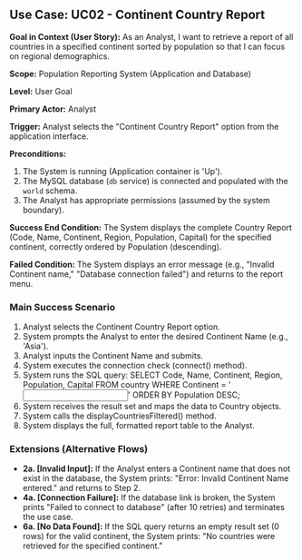 ## Use Case: UC02 - Continent Country Report

**Goal in Context (User Story):** As an Analyst, I want to retrieve a report of all countries in a specified continent sorted by population so that I can focus on regional demographics.

**Scope:** Population Reporting System (Application and Database)

**Level:** User Goal

**Primary Actor:** Analyst

**Trigger:** Analyst selects the "Continent Country Report" option from the application interface.

**Preconditions:**
1. The System is running (Application container is 'Up').
2. The MySQL database (`db` service) is connected and populated with the `world` schema.
3. The Analyst has appropriate permissions (assumed by the system boundary).

**Success End Condition:**
The System displays the complete Country Report (Code, Name, Continent, Region, Population, Capital) for the specified continent, correctly ordered by Population (descending).

**Failed Condition:**
The System displays an error message (e.g., "Invalid Continent name," "Database connection failed") and returns to the report menu.

### Main Success Scenario

1. Analyst selects the Continent Country Report option.
2. System prompts the Analyst to enter the desired Continent Name (e.g., 'Asia').
3. Analyst inputs the Continent Name and submits.
4. System executes the connection check (connect() method).
5. System runs the SQL query: SELECT Code, Name, Continent, Region, Population, Capital FROM country WHERE Continent = '<Input>' ORDER BY Population DESC;
6. System receives the result set and maps the data to Country objects.
7. System calls the displayCountriesFiltered() method.
8. System displays the full, formatted report table to the Analyst.

### Extensions (Alternative Flows)

* **2a. [Invalid Input]:** If the Analyst enters a Continent name that does not exist in the database, the System prints: "Error: Invalid Continent Name entered." and returns to Step 2.
* **4a. [Connection Failure]:** If the database link is broken, the System prints "Failed to connect to database" (after 10 retries) and terminates the use case.
* **6a. [No Data Found]:** If the SQL query returns an empty result set (0 rows) for the valid continent, the System prints: "No countries were retrieved for the specified continent."
